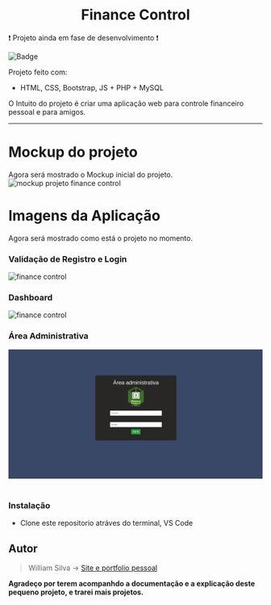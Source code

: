 # <center>Finance Control</center>



:heavy_exclamation_mark: Projeto ainda em fase de desenvolvimento :exclamation:



![Badge](https://img.shields.io/static/v1?label=bootstrap&message=PHP8.2&color=white&style=for-the-badge&logo=bootstrap)


Projeto feito com:
 - HTML, CSS, Bootstrap, JS + PHP + MySQL 

O Intuito do projeto é criar uma aplicação web para controle financeiro pessoal e para amigos.
___

# Mockup do projeto
Agora será mostrado o Mockup inicial do projeto.
![mockup projeto finance control](assets/control_finance_mockup.png)
&nbsp;

# Imagens da Aplicação
Agora será mostrado como está o projeto no momento.

### Validação de Registro e Login
![finance control](assets/validate_register_form.gif)
&nbsp;

### Dashboard
![finance control](assets/finance-control.jpg)
&nbsp;

### Área Administrativa
![finance control](assets/admin.png)
&nbsp;

### Instalação
- Clone este repositorio atráves do terminal, VS Code 

## Autor

> William Silva -> [Site e portfolio pessoal](https://bywilliams.github.io/portfolio/)

**Agradeço por terem acompanhdo a documentação e a explicação deste pequeno projeto, e trarei mais projetos.**
